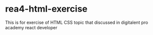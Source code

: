 # rea4-html-exercise
This is for exercise of HTML CSS topic that discussed in digitalent pro academy react developer